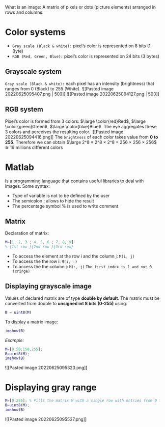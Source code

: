 What is an image: A matrix of pixels or dots (picture elements) arranged in rows and columns.
# Color systems
- `Gray scale (Black & white):` pixel’s color is represented on 8 bits (1 Byte)
- `RGB (Red, Green, Blue):` pixel’s color is represented on 24 bits (3 bytes)

## Grayscale system
`Gray scale (Black & white):` each pixel has an intensity (brightness) that ranges from 0 (Black) to 255 (White).
![[Pasted image 20220625095407.png | 500]]
![[Pasted image 20220625094127.png | 500]]

## RGB system
Pixel’s color is formed from 3 colors: $\large \color{red}Red$, $\large \color{green}Green$, $\large \color{blue}Blue$. The eye aggregates these 3 colors and perceives the resulting color.
![[Pasted image 20220625094416.png]]
The `brightness` of each color takes value from **0 to 255**. Therefore we can obtain $\large 2^8 × 2^8 × 2^8 = 256 × 256 × 256$ ≅ 16 millions different colors

# Matlab
Is a programming language that contains useful libraries to deal with images. Some syntax:
- Type of variable is not to be defined by the user
- The semicolon ; allows to hide the result
- The percentage symbol % is used to write comment

## Matrix
Declaration of matrix:
```matlab
M=[1, 2, 3 ; 4, 5, 6 ; 7, 8, 9]
% {1st row }{2nd row }{3rd row}
```
- To access the element at the row i and the column j: `M(i, j)`
- To access the the row i: `M(i, :)`
- To access the the column j: `M(:, j)`
`The first index is 1 and not 0 (cringe)`
## Displaying grayscale image
Values of declared matrix are of type **double by default**.
The matrix must be converted from double to **unsigned int 8 bits (0-255)** using:
```matlab
B = uint8(M)
```
To display a matrix image: 
```matlab
imshow(B)
```

*Example:*
```matlab
M=[0,50;150,255];
B=uint8(M);
imshow(B)
```
![[Pasted image 20220625095323.png]]

# Displaying gray range
```matlab
M=[0:255]; % Fills the matrix M with a single row with entries from 0 to 255
B=uint8(M);
imshow(B)
```
![[Pasted image 20220625095537.png]]